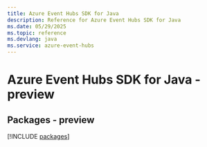 ```yaml
---
title: Azure Event Hubs SDK for Java
description: Reference for Azure Event Hubs SDK for Java
ms.date: 05/29/2025
ms.topic: reference
ms.devlang: java
ms.service: azure-event-hubs
---
```

# Azure Event Hubs SDK for Java - preview
## Packages - preview
[!INCLUDE [packages](event-hubs-index.md)]
